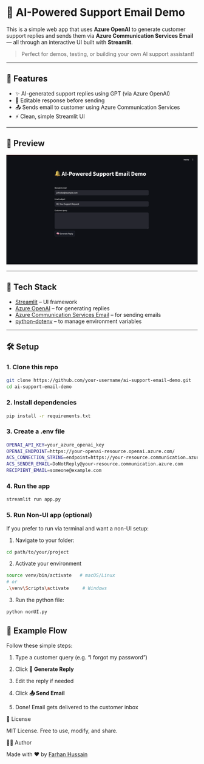 # 🧠 AI-Powered Support Email Demo

This is a simple web app that uses **Azure OpenAI** to generate customer support replies and sends them via **Azure Communication Services Email** — all through an interactive UI built with **Streamlit**.

> Perfect for demos, testing, or building your own AI support assistant!

---

## 🚀 Features

- ✨ AI-generated support replies using GPT (via Azure OpenAI)
- 📝 Editable response before sending
- 📤 Sends email to customer using Azure Communication Services
- ⚡ Clean, simple Streamlit UI

---

## 📸 Preview

![screenshot](screenshot.png) <!-- Optional: replace with your own screenshot -->

---

## 🧱 Tech Stack

- [Streamlit](https://streamlit.io/) – UI framework
- [Azure OpenAI](https://learn.microsoft.com/en-us/azure/cognitive-services/openai/) – for generating replies
- [Azure Communication Services Email](https://learn.microsoft.com/en-us/azure/communication-services/quickstarts/email/send-email) – for sending emails
- [python-dotenv](https://pypi.org/project/python-dotenv/) – to manage environment variables

---

## 🛠 Setup

### 1. Clone this repo

```bash
git clone https://github.com/your-username/ai-support-email-demo.git
cd ai-support-email-demo
```

### 2. Install dependencies
```bash
pip install -r requirements.txt
```

### 3. Create a .env file
```bash
OPENAI_API_KEY=your_azure_openai_key
OPENAI_ENDPOINT=https://your-openai-resource.openai.azure.com/
ACS_CONNECTION_STRING=endpoint=https://your-resource.communication.azure.com/;accesskey=your_key
ACS_SENDER_EMAIL=DoNotReply@your-resource.communication.azure.com
RECIPIENT_EMAIL=someone@example.com
```

### 4. Run the app
```bash
streamlit run app.py
```
### 5. Run Non-UI app (optional)

If you prefer to run via terminal and want a non-UI setup:

1. Navigate to your folder:
```bash
cd path/to/your/project
```
2. Activate your environment
```bash
source venv/bin/activate   # macOS/Linux
# or
.\venv\Scripts\activate     # Windows
```

3. Run the python file:
```bash
python nonUI.py
```

## 🧪 Example Flow

Follow these simple steps:

1. Type a customer query (e.g. “I forgot my password”)

2. Click **🧠 Generate Reply**

3. Edit the reply if needed

4. Click **📤 Send Email**

5. Done! Email gets delivered to the customer inbox


📄 License

MIT License. Free to use, modify, and share.

👨‍💻 Author

Made with ❤️ by [Farhan Hussain](https://www.schoolofmachinelearning.com)

